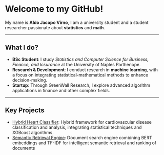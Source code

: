 # Welcome to my GitHub!

My name is **Aldo Jacopo Virno**, I am a university student and a student researcher passionate about **statistics** and **math**.  

---

## What I do?

- **BSc Student**: I study *Statistics and Computer Science for Business, Finance, and Insurance* at the University of Naples Parthenope.  
- **Research & Development**: I conduct research in **machine learning**, with a focus on integrating statistical-mathematical methods to enhance decision-making.   
- **Startup**: Through GreenWall Research, I explore advanced algorithm applications in finance and other complex fields.

---

## Key Projects

- [Hybrid Heart Classifier](https://github.com/aldojacopovirno/hybrid-heart-classifier): Hybrid framework for cardiovascular disease classification and analysis, integrating statistical techniques and XGBoost algorithms.
- [Semantic Retrieval Engine](https://github.com/aldojacopovirno/SemanticRetrievalEngine): Document search engine combining BERT embeddings and TF-IDF for intelligent semantic retrieval and ranking of documents
